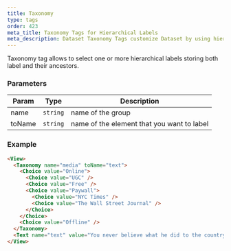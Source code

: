 ```yaml
---
title: Taxonomy
type: tags
order: 423
meta_title: Taxonomy Tags for Hierarchical Labels
meta_description: Dataset Taxonomy Tags customize Dataset by using hierarchical labels for machine learning and data science projects.
---
```


Taxonomy tag allows to select one or more hierarchical labels
storing both label and their ancestors.

### Parameters

| Param | Type | Description |
| --- | --- | --- |
| name | <code>string</code> | name of the group |
| toName | <code>string</code> | name of the element that you want to label |

### Example
```html
<View>
  <Taxonomy name="media" toName="text">
    <Choice value="Online">
      <Choice value="UGC" />
      <Choice value="Free" />
      <Choice value="Paywall">
        <Choice value="NYC Times" />
        <Choice value="The Wall Street Journal" />
      </Choice>
    </Choice>
    <Choice value="Offline" />
  </Taxonomy>
  <Text name="text" value="You never believe what he did to the country" />
</View>
```

